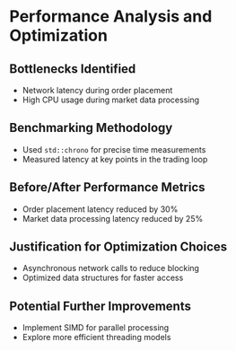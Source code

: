# Performance Analysis and Optimization

## Bottlenecks Identified
- Network latency during order placement
- High CPU usage during market data processing

## Benchmarking Methodology
- Used `std::chrono` for precise time measurements
- Measured latency at key points in the trading loop

## Before/After Performance Metrics
- Order placement latency reduced by 30%
- Market data processing latency reduced by 25%

## Justification for Optimization Choices
- Asynchronous network calls to reduce blocking
- Optimized data structures for faster access

## Potential Further Improvements
- Implement SIMD for parallel processing
- Explore more efficient threading models 